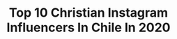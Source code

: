 ---
title: Top 10 Christian Instagram Influencers In Chile In 2020
description: >-
  Find top christian Instagram influencers in Chile in 2020. Most popular hashtags: #chile #bmx #monsterenergycl #music.
platform: Instagram
profiles:
  - username: "christianzapata.cl"
    fullname: >-
      Cirographia
    location: "Chile"
    followers: 16535
    engagement: 752
    commentsToLikes: 0.016191
    avatar: "https://scontent-lhr8-1.cdninstagram.com/v/t51.2885-19/s320x320/39779038_1900957036873049_1980189693953703936_n.jpg?_nc_ht=scontent-lhr8-1.cdninstagram.com&_nc_ohc=_l_OCbPoOBAAX9lerAI&oh=6b0e99ff2d867b7a840750f1755a49c6&oe=5EBCE8FE"
    verified: false
    hashtags: "#streetstyle, #street, #gira, #moon"
  - username: "christiandawson"
    fullname: >-
      Christian Dawson
    location: "Chile"
    followers: 6594
    engagement: 847
    commentsToLikes: 0.070448
    avatar: "https://scontent-lhr8-1.cdninstagram.com/v/t51.2885-19/s320x320/92962276_1321833581334887_3066892994813624320_n.jpg?_nc_ht=scontent-lhr8-1.cdninstagram.com&_nc_ohc=HLGXi-AJmGsAX_zk3LI&oh=705d5012d0cd7c8723f5516e3a1df6b8&oe=5EBBCB46"
    verified: false
    hashtags: "#tbt, #thankyouskateboarding, #matchbreaksuper, #switchflip"
  - username: "tomas_felds"
    fullname: >-
      Tomás Feldstedt
    location: "Chile"
    followers: 86993
    engagement: 775
    commentsToLikes: 0.051571
    avatar: "https://scontent-lht6-1.cdninstagram.com/v/t51.2885-19/s320x320/42387907_351460112063672_244000682678419456_n.jpg?_nc_ht=scontent-lht6-1.cdninstagram.com&_nc_ohc=2QanqjmUEogAX_gEiUw&oh=24afba6a5b92280f6874a6b2b5c38ea1&oe=5EB9F075"
    verified: false
    hashtags: "#giraenmoto2020"
  - username: "patricioroldan"
    fullname: >-
      Patricio Roldán
    location: "Chile"
    followers: 31896
    engagement: 376
    commentsToLikes: 0.057882
    avatar: "https://scontent-bos3-1.cdninstagram.com/v/t51.2885-19/s320x320/70911965_739154756497332_1745818959313108992_n.jpg?_nc_ht=scontent-bos3-1.cdninstagram.com&_nc_ohc=cT9mn4Pe1WMAX9d3eQl&oh=970c2b0ce98f40e63db92afc0bedea43&oe=5EB6B91D"
    verified: false
    hashtags: "#vengoensondepaz, #home, #duomo, #fashiok"
  - username: "dcrodr"
    fullname: >-
      Diego Carrasco Rodríguez
    location: "Chile"
    followers: 25850
    engagement: 891
    commentsToLikes: 0.006301
    avatar: "https://scontent-ams4-1.cdninstagram.com/v/t51.2885-19/s320x320/12142698_543154609186986_484090502_a.jpg?_nc_ht=scontent-ams4-1.cdninstagram.com&_nc_ohc=J6AI1ai7biEAX_1p6EG&oh=dd38cd0a217bd87e54aed46aece1ed25&oe=5EBBC695"
    verified: false
    hashtags: "#noestamosenguerra"
  - username: "victormunozo"
    fullname: >-
      VICTOR MUÑOZ
    location: "Chile"
    followers: 17579
    engagement: 920
    commentsToLikes: 0.145260
    avatar: "https://scontent-lhr8-1.cdninstagram.com/v/t51.2885-19/s320x320/72601115_965976850426889_403484659603734528_n.jpg?_nc_ht=scontent-lhr8-1.cdninstagram.com&_nc_ohc=40iAxFCaXm4AX-SNK7_&oh=4652aca38dafdab946a46351ffdf059c&oe=5EB8E3CD"
    verified: false
    hashtags: "#vm, #sanbernardo, #monsterenergycl, #quedateencasa"
  - username: "feliponandres"
    fullname: >-
      Felipe Andrés
    location: "Chile"
    followers: 7866
    engagement: 597
    commentsToLikes: 0.092073
    avatar: "https://scontent-amt2-1.cdninstagram.com/v/t51.2885-19/s320x320/87225050_143476343477151_6097843637415051264_n.jpg?_nc_ht=scontent-amt2-1.cdninstagram.com&_nc_ohc=MTPGMk_xaEsAX-Z40H6&oh=2044be021ff34c27fefab926dda37984&oe=5EB96EDC"
    verified: false
    hashtags: "#chile, #lascabras, #digitales, #cuarentena"
  - username: "benjagarib39"
    fullname: >-
      Benjamin Garib
    location: "Chile"
    followers: 13353
    engagement: 1386
    commentsToLikes: 0.035608
    avatar: "https://scontent-ams4-1.cdninstagram.com/v/t51.2885-19/s320x320/82537883_259744301665507_2150365901768097792_n.jpg?_nc_ht=scontent-ams4-1.cdninstagram.com&_nc_ohc=OTfEF5OSGv4AX8ELksc&oh=2857f1dcaa60679b2099737b19200889&oe=5EBA0672"
    verified: false
    hashtags: "#repost, #culture, #dirty100, #rootsrundeep"
  - username: "victtororozco"
    fullname: >-
      Víctor Orozco
    location: "Chile"
    followers: 7464
    engagement: 923
    commentsToLikes: 0.054911
    avatar: "https://scontent-lhr8-1.cdninstagram.com/v/t51.2885-19/s320x320/89484560_2708095912573416_1086786442836836352_n.jpg?_nc_ht=scontent-lhr8-1.cdninstagram.com&_nc_ohc=KIvmH9tAuSQAX9gLmfJ&oh=b04a51eac0e1e26c6f68a8639995621e&oe=5EBC2E40"
    verified: false
    hashtags: "#skateunion, #apoyaelskatenacional, #chiledesperto"
  - username: "jvyboy"
    fullname: >-
      J.vy Boy 🎹🇨🇱
    location: "Chile"
    followers: 2130
    engagement: 1107
    commentsToLikes: 0.129549
    avatar: "https://scontent-ams4-1.cdninstagram.com/v/t51.2885-19/s320x320/65392543_1754252554718624_6501624555272929280_n.jpg?_nc_ht=scontent-ams4-1.cdninstagram.com&_nc_ohc=Vgl2Xg9jawwAX8z6geY&oh=8fc135a3820fb4d789378e1c6e54f763&oe=5EB1F4B2"
    verified: false
    hashtags: "#music, #beats, #reggaeton, #remix"
---